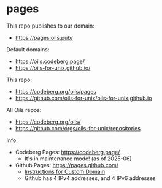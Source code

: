 pages
=====

This repo publishes to our domain:

- <https://pages.oils.pub/>

Default domains:

- <https://oils.codeberg.page/>
- <https://oils-for-unix.github.io/>

This repo:

- <https://codeberg.org/oils/pages>
- <https://github.com/oils-for-unix/oils-for-unix.github.io>

All Oils repos:

- <https://codeberg.org/oils/>
- <https://github.com/orgs/oils-for-unix/repositories>

Info:

- Codeberg Pages: <https://codeberg.page/>
  - It's in maintenance mode! (as of 2025-06)
- Github Pages: <https://pages.github.com/>
  - [Instructions for Custom Domain](https://docs.github.com/en/pages/configuring-a-custom-domain-for-your-github-pages-site/managing-a-custom-domain-for-your-github-pages-site)
  - Github has 4 IPv4 addresses, and 4 IPv6 addresses
